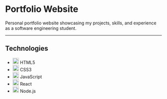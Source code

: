 # Portfolio Website

Personal portfolio website showcasing my projects, skills, and experience as a software engineering student.

---

## Technologies

- <img src="https://img.shields.io/badge/HTML5-E34F26?logo=html5&logoColor=white" alt="HTML5" height="20"/> HTML5  
- <img src="https://img.shields.io/badge/CSS3-1572B6?logo=css3&logoColor=white" alt="CSS3" height="20"/> CSS3  
- <img src="https://img.shields.io/badge/JavaScript-F7DF1E?logo=javascript&logoColor=black" alt="JavaScript" height="20"/> JavaScript  
- <img src="https://img.shields.io/badge/React-20232A?logo=react&logoColor=61DAFB" alt="React" height="20"/> React  
- <img src="https://img.shields.io/badge/Node.js-339933?logo=node.js&logoColor=white" alt="Node.js" height="20"/> Node.js  

